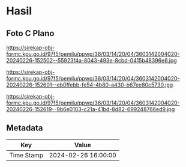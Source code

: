 # Hasil

## Foto C Plano

https://sirekap-obj-formc.kpu.go.id/97f5/pemilu/ppwp/36/03/14/20/04/3603142004020-20240226-152502--55923f4a-8043-493e-8cbd-0415b48396e6.jpg

https://sirekap-obj-formc.kpu.go.id/97f5/pemilu/ppwp/36/03/14/20/04/3603142004020-20240226-152601--eb0ffebb-fe54-4b80-a430-b67ee80c5730.jpg

https://sirekap-obj-formc.kpu.go.id/97f5/pemilu/ppwp/36/03/14/20/04/3603142004020-20240226-152619--9b6e0103-c21a-41bd-8d82-699248766ed9.jpg


## Metadata

| Key        | Value               |
| ---------- | ------------------- |
| Time Stamp | 2024-02-26 16:00:00 |



